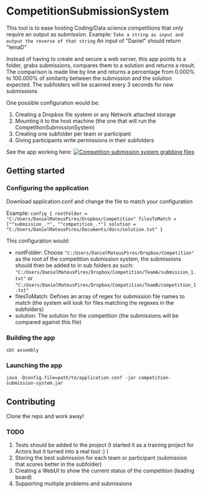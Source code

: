 # CompetitionSubmissionSystem
This tool is to ease hosting Coding/Data science competitions that only require an output as submission.
Example:
`Take a string as input and output the reverse of that string`
An input of "Daniel" should return "leinaD"

Instead of having to create and secure a web server, this app points to a folder, grabs submissions, compares them to a solution and returns a result.
The comparison is made line by line and returns a percentage from 0.000% to 100.000% of similarity between the submission and the solution expected.
The subfolders will be scanned every 3 seconds for new submissions

One possible configuration would be:
1. Creating a Dropbox file system or any Network attached storage
2. Mounting it to the host machine (the one that will run the CompetitionSubmissionSystem)
3. Creating one subfolder per team or participant
4. Giving participants write permissions in their subfolders 

See the app working here:
[![Competition submission system grabbing files](http://img.youtube.com/vi/_Zp71De6blw/0.jpg)](http://www.youtube.com/watch?v=_Zp71De6blw "Competition submission system grabbing files")
## Getting started
### Configuring the application
Download application.conf and change the file to match your configuration

Example:
`config {
   rootFolder = "C:/Users/DanielMateusPires/Dropbox/Competition"
   filesToMatch = ["^submission_.*", "^competition_.*"]
   solution = "C:/Users/DanielMateusPires/Documents/docs/solution.txt"
 }
 `
 
 This configuration would:
 - rootFolder: Choose `"C:/Users/DanielMateusPires/Dropbox/Competition"` as the root of the competition submission system, the submissions should then be added to in sub folders as such: `"C:/Users/DanielMateusPires/Dropbox/Competition/TeamA/submission_1.txt"` or `"C:/Users/DanielMateusPires/Dropbox/Competition/TeamB/competition_1.txt"`
 - filesToMatch: Defines an array of regex for submission file names to match (the system will look for files matching the regexes in the subfolders) 
 - solution: The solution for the competition (the submissions will be compared against this file)
 
 ### Building the app
 `sbt assembly`
 
 ### Launching the app
`java -Dconfig.file=path/to/application.conf -jar competition-submission-system.jar`

## Contributing
Clone the repo and work away!

### TODO
1. Tests should be added to the project (I started it as a training project for Actors but it turned into a real tool :) )
2. Storing the best submission for each team or participant (submission that scores better in the subfolder)
3. Creating a WebUI to show the current status of the competition (leading board)
4. Supporting multiple problems and submissions
